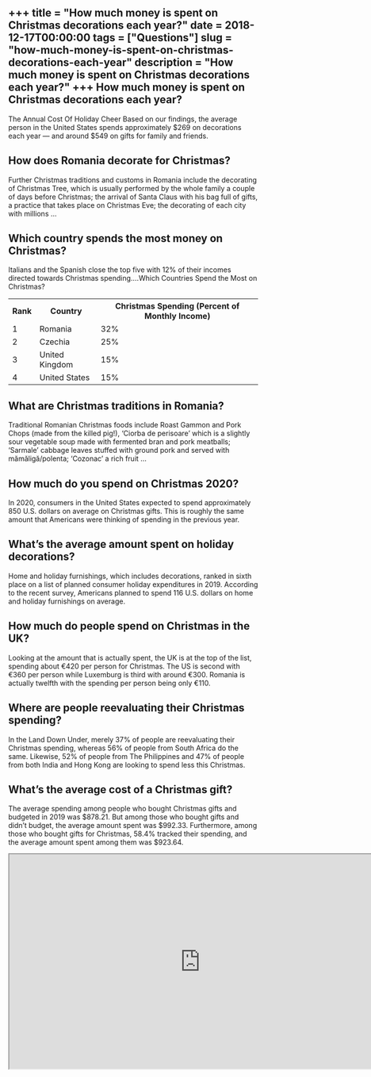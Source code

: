 +++
title = "How much money is spent on Christmas decorations each year?"
date = 2018-12-17T00:00:00
tags = ["Questions"]
slug = "how-much-money-is-spent-on-christmas-decorations-each-year"
description = "How much money is spent on Christmas decorations each year?"
+++
How much money is spent on Christmas decorations each year?
-----------------------------------------------------------

The Annual Cost Of Holiday Cheer Based on our findings, the average person in the United States spends approximately $269 on decorations each year — and around $549 on gifts for family and friends.

How does Romania decorate for Christmas?
----------------------------------------

Further Christmas traditions and customs in Romania include the decorating of Christmas Tree, which is usually performed by the whole family a couple of days before Christmas; the arrival of Santa Claus with his bag full of gifts, a practice that takes place on Christmas Eve; the decorating of each city with millions …

Which country spends the most money on Christmas?
-------------------------------------------------

Italians and the Spanish close the top five with 12% of their incomes directed towards Christmas spending….Which Countries Spend the Most on Christmas?

<table><tr><th>Rank</th><th>﻿Country</th><th>Christmas Spending (Percent of Monthly Income)</th></tr><tr><td>1</td><td>Romania</td><td>32%</td></tr><tr><td>2</td><td>Czechia</td><td>25%</td></tr><tr><td>3</td><td>United Kingdom</td><td>15%</td></tr><tr><td>4</td><td>United States</td><td>15%</td></tr></table>

What are Christmas traditions in Romania?
-----------------------------------------

Traditional Romanian Christmas foods include Roast Gammon and Pork Chops (made from the killed pig!), ‘Ciorba de perisoare’ which is a slightly sour vegetable soup made with fermented bran and pork meatballs; ‘Sarmale’ cabbage leaves stuffed with ground pork and served with mămăligă/polenta; ‘Cozonac’ a rich fruit …

How much do you spend on Christmas 2020?
----------------------------------------

In 2020, consumers in the United States expected to spend approximately 850 U.S. dollars on average on Christmas gifts. This is roughly the same amount that Americans were thinking of spending in the previous year.

What’s the average amount spent on holiday decorations?
-------------------------------------------------------

Home and holiday furnishings, which includes decorations, ranked in sixth place on a list of planned consumer holiday expenditures in 2019. According to the recent survey, Americans planned to spend 116 U.S. dollars on home and holiday furnishings on average.

How much do people spend on Christmas in the UK?
------------------------------------------------

Looking at the amount that is actually spent, the UK is at the top of the list, spending about €420 per person for Christmas. The US is second with €360 per person while Luxemburg is third with around €300. Romania is actually twelfth with the spending per person being only €110.

Where are people reevaluating their Christmas spending?
-------------------------------------------------------

In the Land Down Under, merely 37% of people are reevaluating their Christmas spending, whereas 56% of people from South Africa do the same. Likewise, 52% of people from The Philippines and 47% of people from both India and Hong Kong are looking to spend less this Christmas.

What’s the average cost of a Christmas gift?
--------------------------------------------

The average spending among people who bought Christmas gifts and budgeted in 2019 was $878.21. But among those who bought gifts and didn’t budget, the average amount spent was $992.33. Furthermore, among those who bought gifts for Christmas, 58.4% tracked their spending, and the average amount spent among them was $923.64.

<iframe allow="accelerometer; autoplay; clipboard-write; encrypted-media; gyroscope; picture-in-picture" allowfullscreen="" class="__youtube_prefs__  epyt-is-override  no-lazyload" data-no-lazy="1" data-origheight="433" data-origwidth="770" data-skipgform_ajax_framebjll="" height="433" id="_ytid_11021" loading="lazy" src="https://www.youtube.com/embed/7I1kTzZkMJo?enablejsapi=1&autoplay=0&cc_load_policy=0&cc_lang_pref=&iv_load_policy=1&loop=0&modestbranding=0&rel=1&fs=1&playsinline=0&autohide=2&theme=dark&color=red&controls=1&" title="YouTube player" width="770"></iframe>